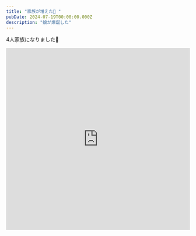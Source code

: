 ```yaml
---
title: "家族が増えた🎂 "
pubDate: 2024-07-19T00:00:00.000Z
description: "娘が爆誕した"
---
```


4人家族になりました👶

<iframe src="https://platform.x.com/embed/Tweet.html?id=1816025056109334538" width="100%" height="500" frameborder="0" scrolling="no"></iframe>
